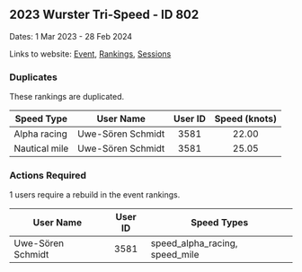 ## 2023 Wurster Tri-Speed - ID 802

Dates: 1 Mar 2023 - 28 Feb 2024

Links to website: [Event](https://www.gps-speedsurfing.com/default.aspx?mnu=event&val=802), [Rankings](https://www.gps-speedsurfing.com/default.aspx?mnu=eventranking&val=802), [Sessions](https://www.gps-speedsurfing.com/default.aspx?mnu=eventsessions&val=802)

### Duplicates

These rankings are duplicated.

| Speed Type | User Name | User ID | Speed (knots) |
| ---------- | --------- | :-----: | :-----------: |
| Alpha racing | Uwe-Sören Schmidt | 3581 | 22.00 |
| Nautical mile | Uwe-Sören Schmidt | 3581 | 25.05 |

### Actions Required

1 users require a rebuild in the event rankings.

| User Name | User ID | Speed Types |
| --------- | :-----: | ----------- |
| Uwe-Sören Schmidt | 3581 | speed_alpha_racing, speed_mile |
